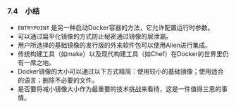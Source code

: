 ### 7.4　小结

+ `ENTRYPOINT` 是另一种启动Docker容器的方法，它允许配置运行时参数。
+ 可以通过扁平化镜像的方式防止秘密通过镜像的层泄漏。
+ 用户所选择的基础镜像的发行版的外来软件包可以使用Alien进行集成。
+ 传统构建工具（如make）以及现代构建工具（如Chef）在Docker的世界里仍有一席之地。
+ Docker镜像的大小可以通过以下方式精简：使用较小的基础镜像；使用适合的语言；删除不必要的文件。
+ 是否要将减小镜像大小作为最重要的技术挑战来看待，这是一件值得三思的事情。




